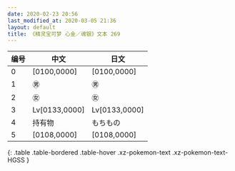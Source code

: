 ```yaml
---
date: 2020-02-23 20:56
last_modified_at: 2020-03-05 21:36
layout: default
title: 《精灵宝可梦 心金／魂银》文本 269
---
```

| 编号 | 中文 | 日文 |
| ---- | ---- | ---- |
| 0 | [0100,0000] | [0100,0000] |
| 1 | ㊚ | ㊚ |
| 2 | ㊛ | ㊛ |
| 3 | Lv[0133,0000] | Lv[0133,0000] |
| 4 | 持有物 | もちもの |
| 5 | [0108,0000] | [0108,0000] |
{: .table .table-bordered .table-hover .xz-pokemon-text .xz-pokemon-text-HGSS }